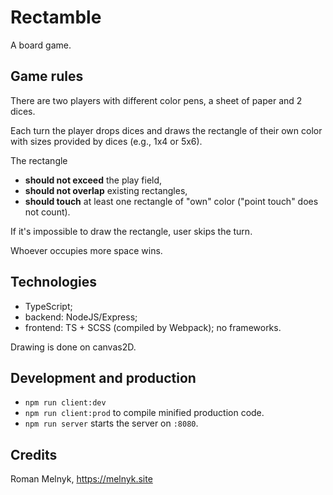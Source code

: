 # Rectamble

A board game.


## Game rules

There are two players with different color pens, a sheet of paper and 2 dices.

Each turn the player drops dices and draws the rectangle of their own color with sizes provided by dices (e.g., 1x4 or 5x6).

The rectangle

- **should not exceed** the play field,
- **should not overlap** existing rectangles,
- **should touch** at least one rectangle of "own" color ("point touch" does not count).

If it's impossible to draw the rectangle, user skips the turn.

Whoever occupies more space wins.


## Technologies

- TypeScript;
- backend: NodeJS/Express;
- frontend: TS + SCSS (compiled by Webpack); no frameworks.

Drawing is done on canvas2D.


## Development and production

- `npm run client:dev`
- `npm run client:prod` to compile minified production code.
- `npm run server` starts the server on `:8080`.



## Credits

Roman Melnyk, https://melnyk.site
